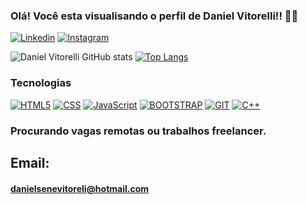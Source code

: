 ### Olá! Você esta visualisando o perfil de Daniel Vitorelli!! 👨‍💻
[![Linkedin](https://img.shields.io/badge/LinkedIn-0077B5?style=for-the-badge&logo=linkedin&logoColor=white)](https://br.linkedin.com/in/daniel-vitorelli-b69a36322)
[![Instagram](https://img.shields.io/badge/Instagram-E4405F?style=for-the-badge&logo=instagram&logoColor=white)](https://instagram.com/daniel_vitorelli_)

![Daniel Vitorelli GitHub stats](https://github-readme-stats.vercel.app/api?username=Daniel-Vitorelli&show_icons=true&theme=radical)
[![Top Langs](https://github-readme-stats.vercel.app/api/top-langs/?username=Daniel-Vitorelli)](https://github.com/anuraghazra/github-readme-stats)

### Tecnologias
[![HTML5](https://img.shields.io/badge/HTML5-E34F26?style=for-the-badge&logo=html5&logoColor=white)](#)
[![CSS](https://img.shields.io/badge/CSS3-1572B6?style=for-the-badge&logo=css3&logoColor=white)](#)
[![JavaScript](https://img.shields.io/badge/JavaScript-323330?style=for-the-badge&logo=javascript&logoColor=F7DF1E)](#)
[![BOOTSTRAP](https://img.shields.io/badge/Bootstrap-563D7C?style=for-the-badge&logo=bootstrap&logoColor=white)](#)
[![GIT](https://img.shields.io/badge/GIT-E44C30?style=for-the-badge&logo=git&logoColor=white)](#)
[![C++](https://img.shields.io/badge/C%2B%2B-00599C?style=for-the-badge&logo=c%2B%2B&logoColor=white)](#)

### Procurando vagas remotas ou trabalhos freelancer.
## Email: 
#### danielsenevitoreli@hotmail.com
